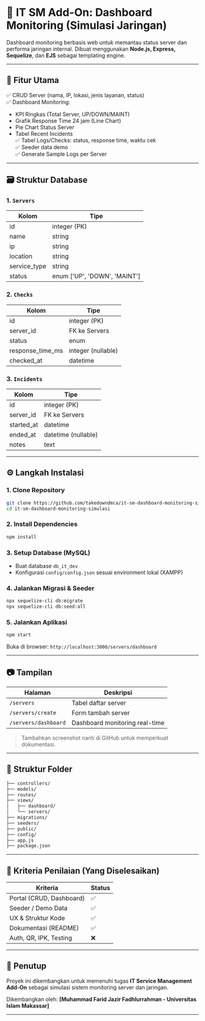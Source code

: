
# 🚀 IT SM Add-On: Dashboard Monitoring (Simulasi Jaringan)

Dashboard monitoring berbasis web untuk memantau status server dan performa jaringan internal. Dibuat menggunakan **Node.js, Express, Sequelize**, dan **EJS** sebagai templating engine.

---

## 📌 Fitur Utama

✅ CRUD Server (nama, IP, lokasi, jenis layanan, status)  
✅ Dashboard Monitoring:
- KPI Ringkas (Total Server, UP/DOWN/MAINT)
- Grafik Response Time 24 jam (Line Chart)
- Pie Chart Status Server
- Tabel Recent Incidents  
✅ Tabel Logs/Checks: status, response time, waktu cek  
✅ Seeder data demo  
✅ Generate Sample Logs per Server  

---

## 🗃️ Struktur Database

### 1. `Servers`
| Kolom        | Tipe                      |
|--------------|---------------------------|
| id           | integer (PK)              |
| name         | string                    |
| ip           | string                    |
| location     | string                    |
| service_type | string                    |
| status       | enum ['UP', 'DOWN', 'MAINT'] |

### 2. `Checks`
| Kolom            | Tipe             |
|------------------|------------------|
| id               | integer (PK)     |
| server_id        | FK ke Servers    |
| status           | enum             |
| response_time_ms | integer (nullable) |
| checked_at       | datetime         |

### 3. `Incidents`
| Kolom       | Tipe               |
|-------------|--------------------|
| id          | integer (PK)       |
| server_id   | FK ke Servers      |
| started_at  | datetime           |
| ended_at    | datetime (nullable) |
| notes       | text               |

---

## ⚙️ Langkah Instalasi

### 1. Clone Repository

```bash
git clone https://github.com/takedowndmca/it-sm-dashboard-monitoring-simulasi
cd it-sm-dashboard-monitoring-simulasi
````

### 2. Install Dependencies

```bash
npm install
```

### 3. Setup Database (MySQL)

* Buat database `db_it_dev`
* Konfigurasi `config/config.json` sesuai environment lokal (XAMPP)

### 4. Jalankan Migrasi & Seeder

```bash
npx sequelize-cli db:migrate
npx sequelize-cli db:seed:all
```

### 5. Jalankan Aplikasi

```bash
npm start
```

Buka di browser: `http://localhost:3000/servers/dashboard`

---

## 📷 Tampilan

| Halaman              | Deskripsi                      |
| -------------------- | ------------------------------ |
| `/servers`           | Tabel daftar server            |
| `/servers/create`    | Form tambah server             |
| `/servers/dashboard` | Dashboard monitoring real-time |

> Tambahkan screenshot nanti di GitHub untuk memperkuat dokumentasi.

---

## 📁 Struktur Folder

```bash
├── controllers/
├── models/
├── routes/
├── views/
│   ├── dashboard/
│   └── servers/
├── migrations/
├── seeders/
├── public/
├── config/
├── app.js
├── package.json
```

---

## 🎯 Kriteria Penilaian (Yang Diselesaikan)

| Kriteria                 | Status |
| ------------------------ | ------ |
| Portal (CRUD, Dashboard) | ✅      |
| Seeder / Demo Data       | ✅      |
| UX & Struktur Kode       | ✅      |
| Dokumentasi (README)     | ✅      |
| Auth, QR, IPK, Testing   | ❌      |

---

## 🙏 Penutup

Proyek ini dikembangkan untuk memenuhi tugas **IT Service Management Add-On** sebagai simulasi sistem monitoring server dan jaringan.

Dikembangkan oleh: **\[Muhammad Farid Jazir Fadhlurrahman - Universitas Islam Makassar]**

---
